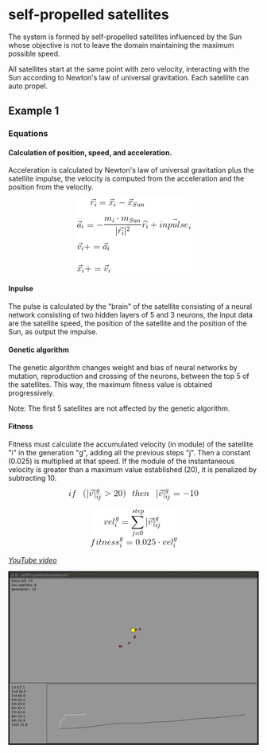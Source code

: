 # self-propelled satellites
The system is formed by self-propelled satellites influenced by the Sun whose objective is not to leave the domain maintaining the maximum possible speed.

All satellites start at the same point with zero velocity, interacting with the Sun according to Newton's law of universal gravitation. Each satellite can auto propel.

## Example 1

### Equations

#### Calculation of position, speed, and acceleration.
Acceleration is calculated by Newton's law of universal gravitation plus the satellite impulse, the velocity is computed from the acceleration and the position from the velocity.

<p align="center">
    <img src="https://github.com/planelles20/self-propelled-satellites/blob/master/img/posVelAccEq.gif?raw=true" alt="Calculation of position, speed, and acceleration"/>
</p>

#### Inpulse

The pulse is calculated by the "brain" of the satellite consisting of a neural network consisting of two hidden layers of 5 and 3 neurons, the input data are the satellite speed, the position of the satellite and the position of the Sun, as output the impulse.

#### Genetic algorithm
The genetic algorithm changes weight and bias of neural networks by mutation, reproduction and crossing of the neurons, between the top 5 of the satellites. This way, the maximum fitness value is obtained progressively.

Note: The first 5 satellites are not affected by the genetic algorithm.


#### Fitness

Fitness must calculate the accumulated velocity (in module) of the satellite "i" in the generation "g", adding all the previous steps "j". Then a constant (0.025) is multiplied at that speed. If the module of the instantaneous velocity is greater than a maximum value established (20), it is penalized by subtracting 10.

<p align="center">
    <img src="https://github.com/planelles20/self-propelled-satellites/blob/master/img/maxVelEq.gif?raw=true" alt="max velocity equations"/>
</p>

<p align="center">
    <img src="https://github.com/planelles20/self-propelled-satellites/blob/master/img/fitnessEq.gif?raw=true" alt="fitness equations"/>
</p>

*[YouTube video]()*


<p align="center">
  <img src="https://github.com/planelles20/self-propelled-satellites/blob/master/img/example1.gif?raw=true" alt="Vicsek model 3D gif"/>
</p>

